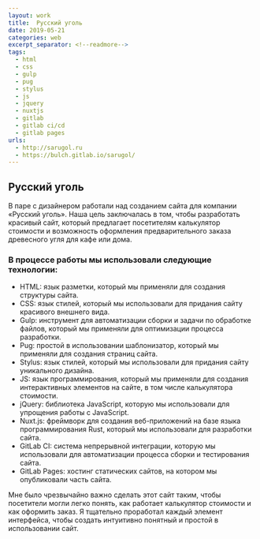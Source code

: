 ```yaml
---
layout: work
title:  Русский уголь
date: 2019-05-21
categories: web
excerpt_separator: <!--readmore-->
tags:
  - html
  - css
  - gulp
  - pug
  - stylus
  - js
  - jquery
  - nuxtjs
  - gitlab
  - gitlab ci/cd
  - gitlab pages
urls:
  - http://sarugol.ru
  - https://bulch.gitlab.io/sarugol/
---
```

## Русский уголь

В паре с дизайнером работали над созданием сайта для компании «Русский уголь». Наша цель заключалась в том, чтобы разработать красивый сайт, который предлагает посетителям калькулятор стоимости и возможность оформления предварительного заказа древесного угля для кафе или дома. 
<!--readmore-->

### В процессе работы мы использовали следующие технологии: 

- HTML: язык разметки, который мы применяли для создания структуры сайта. 
- CSS: язык стилей, который мы использовали для придания сайту красивого внешнего вида. 
- Gulp: инструмент для автоматизации сборки и задачи по обработке файлов, который мы применяли для оптимизации процесса разработки. 
- Pug: простой в использовании шаблонизатор, который мы применяли для создания страниц сайта. 
- Stylus: язык стилей, который мы использовали для придания сайту уникального дизайна. 
- JS: язык программирования, который мы применяли для создания интерактивных элементов на сайте, в том числе калькулятора стоимости. 
- jQuery: библиотека JavaScript, которую мы использовали для упрощения работы с JavaScript. 
- Nuxt.js: фреймворк для создания веб-приложений на базе языка программирования Rust, который мы использовали для разработки сайта. 
- GitLab CI: система непрерывной интеграции, которую мы использовали для автоматизации процесса сборки и тестирования сайта. 
- GitLab Pages: хостинг статических сайтов, на котором мы опубликовали часть сайта. 

Мне было чрезвычайно важно сделать этот сайт таким, чтобы посетители могли легко понять, как работает калькулятор стоимости и как оформить заказ. Я тщательно проработал каждый элемент интерфейса, чтобы создать интуитивно понятный и простой в использовании сайт.